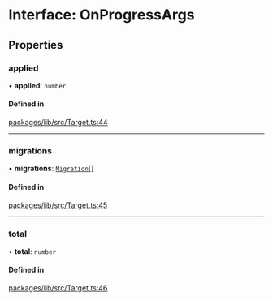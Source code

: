 # Interface: OnProgressArgs

## Properties

### applied

• **applied**: `number`

#### Defined in

[packages/lib/src/Target.ts:44](https://github.com/Knaackee/hotmig/blob/26e873a/packages/lib/src/Target.ts#L44)

___

### migrations

• **migrations**: [`Migration`](Migration.md)[]

#### Defined in

[packages/lib/src/Target.ts:45](https://github.com/Knaackee/hotmig/blob/26e873a/packages/lib/src/Target.ts#L45)

___

### total

• **total**: `number`

#### Defined in

[packages/lib/src/Target.ts:46](https://github.com/Knaackee/hotmig/blob/26e873a/packages/lib/src/Target.ts#L46)
